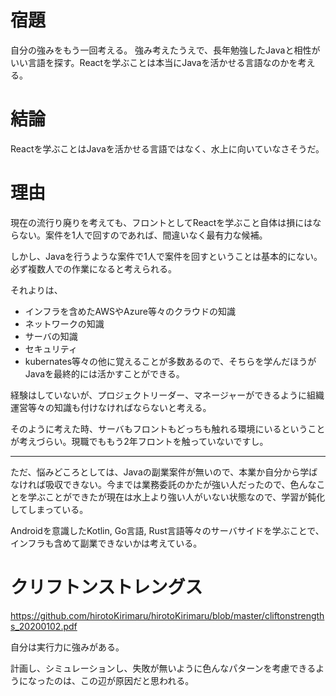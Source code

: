 # 宿題
自分の強みをもう一回考える。
強み考えたうえで、長年勉強したJavaと相性がいい言語を探す。Reactを学ぶことは本当にJavaを活かせる言語なのかを考える。

# 結論

Reactを学ぶことはJavaを活かせる言語ではなく、水上に向いていなさそうだ。
  

# 理由

現在の流行り廃りを考えても、フロントとしてReactを学ぶこと自体は損にはならない。案件を1人で回すのであれば、間違いなく最有力な候補。
  
しかし、Javaを行うような案件で1人で案件を回すということは基本的にない。必ず複数人での作業になると考えられる。
  
それよりは、
- インフラを含めたAWSやAzure等々のクラウドの知識
- ネットワークの知識
- サーバの知識
- セキュリティ
- kubernates等々の他に覚えることが多数あるので、そちらを学んだほうがJavaを最終的には活かすことができる。
  
経験はしていないが、プロジェクトリーダー、マネージャーができるように組織運営等々の知識も付けなければならないと考える。
  
そのように考えた時、サーバもフロントもどっちも触れる環境にいるということが考えづらい。現職でももう2年フロントを触っていないですし。
  

---

ただ、悩みどころとしては、Javaの副業案件が無いので、本業か自分から学ばなければ吸収できない。今までは業務委託のかたが強い人だったので、色んなことを学ぶことができたが現在は水上より強い人がいない状態なので、学習が鈍化してしまっている。
  
Androidを意識したKotlin, Go言語, Rust言語等々のサーバサイドを学ぶことで、インフラも含めて副業できないかは考えている。

# クリフトンストレングス
https://github.com/hirotoKirimaru/hirotoKirimaru/blob/master/cliftonstrengths_20200102.pdf

自分は実行力に強みがある。
  
計画し、シミュレーションし、失敗が無いように色んなパターンを考慮できるようになったのは、この辺が原因だと思われる。




